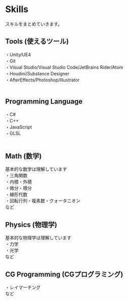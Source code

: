# Skills 
スキルをまとめていきます。

## Tools (使えるツール)
・Unity/UE4<br>
・Git<br>
・Visual Studio/Visual Studio Code/JetBrains Rider/Atom<br>
・Houdini/Substance Designer<br>
・AfterEffects/Photoshop/Illustrator<br>
<br>

## Programming Language
・C#<br>
・C++<br>
・JavaScript<br>
・GLSL<br>
<br>

## Math (数学)
基本的な数学は理解しています<br>
・三角関数<br>
・内積・外積<br>
・微分・積分<br>
・線形代数<br>
・回転行列・複素数・クォータニオン<br>
など

## Physics (物理学)
基本的な物理学は理解しています<br>
・力学<br>
・光学<br>
など

## CG Programming (CGプログラミング)
・レイマーチング<br>
など